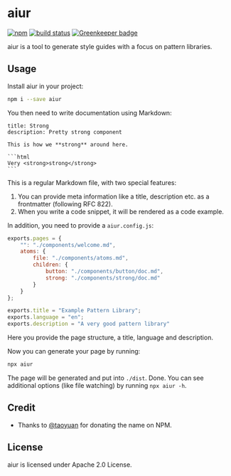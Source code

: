 # aiur

[![npm](https://img.shields.io/npm/v/aiur.svg)](https://www.npmjs.com/package/aiur)
[![build status](https://travis-ci.org/moonglum/aiur.svg?branch=master)](https://travis-ci.org/moonglum/aiur)
[![Greenkeeper badge](https://badges.greenkeeper.io/moonglum/aiur.svg)](https://greenkeeper.io)

aiur is a tool to generate style guides with a focus on pattern libraries.

## Usage

Install aiur in your project:

```sh
npm i --save aiur
```

You then need to write documentation using Markdown:

    title: Strong
    description: Pretty strong component

    This is how we **strong** around here.

    ```html
    Very <strong>strong</strong>
    ```

This is a regular Markdown file, with two special features:

1. You can provide meta information like a title, description etc. as a
   frontmatter (following RFC 822).
2. When you write a code snippet, it will be rendered as a code example.

In addition, you need to provide a `aiur.config.js`:

```js
exports.pages = {
	"": "./components/welcome.md",
	atoms: {
		file: "./components/atoms.md",
		children: {
			button: "./components/button/doc.md",
			strong: "./components/strong/doc.md"
		}
	}
};

exports.title = "Example Pattern Library";
exports.language = "en";
exports.description = "A very good pattern library"
```

Here you provide the page structure, a title, language and description.

Now you can generate your page by running:

```sh
npx aiur
```

The page will be generated and put into `./dist`. Done. You can see additional
options (like file watching) by running `npx aiur -h`.

## Credit

* Thanks to [@taoyuan](https://github.com/taoyuan) for donating the name on NPM.

## License

aiur is licensed under Apache 2.0 License.
